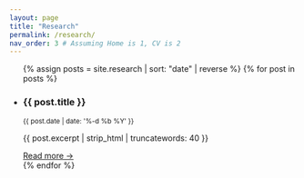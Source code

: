 ```yaml
---
layout: page
title: "Research"
permalink: /research/
nav_order: 3 # Assuming Home is 1, CV is 2
---
```


<ul class="post-list">
{% assign posts = site.research | sort: "date" | reverse %}
{% for post in posts %}
  <li>
    <h3>{{ post.title }}</h3>
    <small>{{ post.date | date: '%-d %b %Y' }}</small>
    <p>{{ post.excerpt | strip_html | truncatewords: 40 }}</p>
    <a href="{{ post.url | relative_url }}">Read more →</a>
  </li>
{% endfor %}
</ul>
